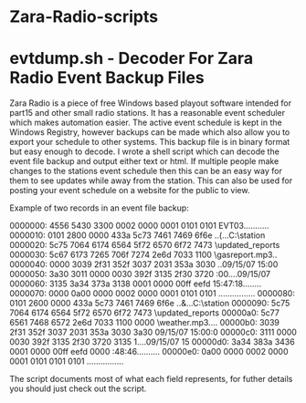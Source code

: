 # Zara-Radio-scripts


# evtdump.sh - Decoder For Zara Radio Event Backup Files

Zara Radio is a piece of free Windows based playout software intended for part15 and other small radio stations. It has a reasonable event scheduler which makes automation easier. The active event schedule is kept in the Windows Registry, however backups can be made which also allow you to export your schedule to other systems. This backup file is in binary format but easy enough to decode. I wrote a shell script which can decode the event file backup and output either text or html. If multiple people make changes to the stations event schedule then this can be an easy way for them to see updates while away from the station. This can also be used for posting your event schedule on a website for the public to view. 

Example of two records in an event file backup:

0000000: 4556 5430 3300 0002 0000 0001 0101 0101  EVT03...........
0000010: 0101 2800 0000 433a 5c73 7461 7469 6f6e  ..(...C:\station
0000020: 5c75 7064 6174 6564 5f72 6570 6f72 7473  \updated_reports
0000030: 5c67 6173 7265 706f 7274 2e6d 7033 1100  \gasreport.mp3..
0000040: 0000 3039 2f31 352f 3037 2031 353a 3030  ..09/15/07 15:00
0000050: 3a30 3011 0000 0030 392f 3135 2f30 3720  :00....09/15/07
0000060: 3135 3a34 373a 3138 0001 0000 00ff eefd  15:47:18........
0000070: 0000 0a00 0000 0002 0000 0001 0101 0101  ................
0000080: 0101 2600 0000 433a 5c73 7461 7469 6f6e  ..&...C:\station
0000090: 5c75 7064 6174 6564 5f72 6570 6f72 7473  \updated_reports
00000a0: 5c77 6561 7468 6572 2e6d 7033 1100 0000  \weather.mp3....
00000b0: 3039 2f31 352f 3037 2031 353a 3030 3a30  09/15/07 15:00:0
00000c0: 3111 0000 0030 392f 3135 2f30 3720 3135  1....09/15/07 15
00000d0: 3a34 383a 3436 0001 0000 00ff eefd 0000  :48:46..........
00000e0: 0a00 0000 0002 0000 0001 0101 0101 0101  ................

The script documents most of what each field represents, for futher details you should just check out the script. 
